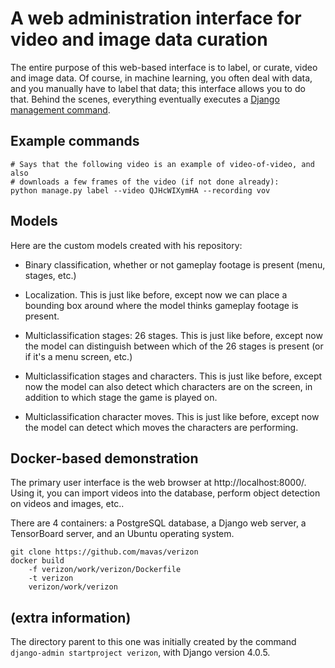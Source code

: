 # A web administration interface for video and image data curation

The entire purpose of this web-based interface is to label, or curate, video and image data.  Of course, in machine learning, you often deal with data, and you manually have to label that data; this interface allows you to do that.  Behind the scenes, everything eventually executes a [Django management command](https://docs.djangoproject.com/en/4.0/howto/custom-management-commands/).

## Example commands

```
# Says that the following video is an example of video-of-video, and also
# downloads a few frames of the video (if not done already):
python manage.py label --video QJHcWIXymHA --recording vov
```

## Models

Here are the custom models created with his repository:

- Binary classification, whether or not gameplay footage is present (menu, stages, etc.)

- Localization.  This is just like before, except now we can place a bounding box around where the model thinks gameplay footage is present.

- Multiclassification stages: 26 stages.  This is just like before, except now the model can distinguish between which of the 26 stages is present (or if it's a menu screen, etc.)

- Multiclassification stages and characters.  This is just like before, except now the model can also detect which characters are on the screen, in addition to which stage the game is played on.

- Multiclassification character moves.  This is just like before, except now the model can detect which moves the characters are performing.

## Docker-based demonstration

The primary user interface is the web browser at http://localhost:8000/.  Using it, you can import videos into the database, perform object detection on videos and images, etc..

There are 4 containers: a PostgreSQL database, a Django web server, a TensorBoard server, and an Ubuntu operating system.

```
git clone https://github.com/mavas/verizon
docker build
    -f verizon/work/verizon/Dockerfile
    -t verizon
    verizon/work/verizon
```

## (extra information)

The directory parent to this one was initially created by the command `django-admin startproject verizon`, with Django version 4.0.5.
